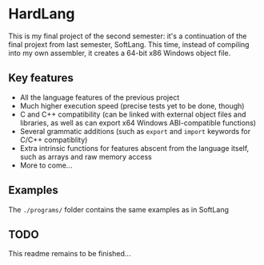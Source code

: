 # HardLang

This is my final project of the second semester: it's a continuation of the final 
projext from last semester, SoftLang. This time, instead of compiling into my own
assembler, it creates a 64-bit x86 Windows object file. 

## Key features
 - All the language features of the previous project
 - Much higher execution speed (precise tests yet to be done, though)
 - C and C++ compatibility (can be linked with external object files and libraries, 
   as well as can export x64 Windows ABI-compatible functions)
 - Several grammatic additions (such as `export` and `import` keywords for C/C++
   compatiblity)
 - Extra intrinsic functions for features abscent from the language itself, such as
   arrays and raw memory access
 - More to come...

## Examples
The `./programs/` folder contains the same examples as in SoftLang

## TODO
This readme remains to be finished...
